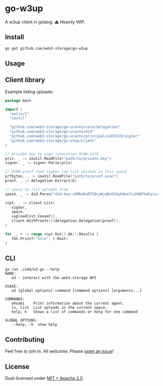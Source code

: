 # go-w3up

A w3up client in golang. ⚠️ Heavily WIP.

## Install

```sh
go get github.com/web3-storage/go-w3up
```

## Usage

## Client library

Example listing uploads:

```go
package main

import (
  "net/url"
  "ioutil"

  "github.com/web3-storage/go-ucanto/core/delegation"
  "github.com/web3-storage/go-ucanto/did"
  "github.com/web3-storage/go-ucanto/principal/ed25519/signer"
  "github.com/web3-storage/go-w3up/client"
)

// private key to sign invocation UCAN with
priv, _ := ioutil.ReadFile("path/to/private.key")
signer, _ := signer.Parse(priv)

// UCAN proof that signer can list uploads in this space
prfbytes, _ := ioutil.ReadFile("path/to/proof.ucan")
proof, _ := delegation.Extract(b)

// space to list uploads from
space, _ := did.Parse("did:key:z6MkwDuRThQcyWjqNsK54yKAmzfsiH6BTkASyiucThMtHt1y")

rcpt, _ := client.List(
   signer,
   space,
   &uploadlist.Caveat{},
   client.WithProofs([]delegation.Delegation{proof}),
)

for _, r := range rcpt.Out().Ok().Results {
   fmt.Printf("%s\n", r.Root)
}
```

## CLI

```console
go run ./cmd/w3.go --help
NAME:
   w3 - interact with the web3.storage API

USAGE:
   w3 [global options] command [command options] [arguments...]

COMMANDS:
   whoami    Print information about the current agent.
   ls, list  List uploads in the current space.
   help, h   Shows a list of commands or help for one command

GLOBAL OPTIONS:
   --help, -h  show help
```

## Contributing

Feel free to join in. All welcome. Please [open an issue](https://github.com/web3-storage/go-w3up/issues)!

## License

Dual-licensed under [MIT + Apache 2.0](LICENSE.md)
